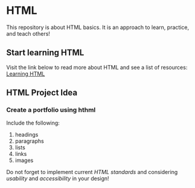 # HTML
This repository is about HTML basics.
It is an approach to learn, practice, and teach others!

## Start learning HTML
Visit the link below to read more about HTML and see a list of resources:
[Learning HTML](http://bryanda.me/html/LearningHTML.html)

## HTML Project Idea
### Create a portfolio using hthml
Include the following:
1. headings
2. paragraphs
3. lists
4. links
5. images

Do not forget to implement current _HTML standards_ and considering _usability_ and _accessibility_ in your design!


